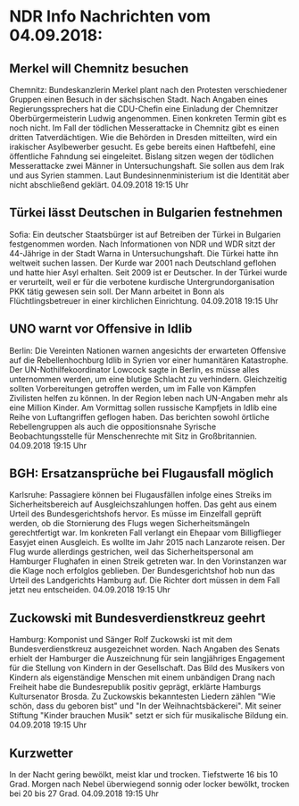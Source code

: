 # NDR Info Nachrichten vom 04.09.2018:


## Merkel will Chemnitz besuchen
Chemnitz:	Bundeskanzlerin Merkel plant nach den Protesten verschiedener Gruppen einen Besuch in der sächsischen Stadt. Nach Angaben eines Regierungssprechers hat die CDU-Chefin eine Einladung der Chemnitzer Oberbürgermeisterin Ludwig angenommen. Einen konkreten Termin gibt es noch nicht. Im Fall der tödlichen Messerattacke in Chemnitz gibt es einen dritten Tatverdächtigen. Wie die Behörden in Dresden mitteilten, wird ein irakischer Asylbewerber gesucht. Es gebe bereits einen Haftbefehl, eine öffentliche Fahndung sei eingeleitet. Bislang sitzen wegen der tödlichen Messerattacke zwei Männer in Untersuchungshaft. Sie sollen aus dem Irak und aus Syrien stammen. Laut Bundesinnenministerium ist die Identität aber nicht abschließend geklärt. 04.09.2018 19:15 Uhr 

## Türkei lässt Deutschen in Bulgarien festnehmen
Sofia: Ein deutscher Staatsbürger ist auf Betreiben der Türkei in Bulgarien festgenommen worden. Nach Informationen von NDR und WDR sitzt der 44-Jährige in der Stadt Warna in Untersuchungshaft. Die Türkei hatte ihn weltweit suchen lassen. Der Kurde war 2001 nach Deutschland geflohen und hatte hier Asyl erhalten. Seit 2009 ist er Deutscher. In der Türkei wurde er verurteilt, weil er für die verbotene kurdische Untergrundorganisation PKK tätig gewesen sein soll. Der Mann arbeitet in Bonn als Flüchtlingsbetreuer in einer kirchlichen Einrichtung. 04.09.2018 19:15 Uhr 

## UNO warnt vor Offensive in Idlib
Berlin: Die Vereinten Nationen warnen angesichts der erwarteten Offensive auf die Rebellenhochburg Idlib in Syrien vor einer humanitären Katastrophe. Der UN-Nothilfekoordinator Lowcock sagte in Berlin, es müsse alles unternommen werden, um eine blutige Schlacht zu verhindern. Gleichzeitig sollten Vorbereitungen getroffen werden, um im Falle von Kämpfen Zivilisten helfen zu können. In der Region leben nach UN-Angaben mehr als eine Million Kinder. Am Vormittag sollen russische Kampfjets in Idlib eine Reihe von Luftangriffen geflogen haben. Das berichten sowohl örtliche Rebellengruppen als auch die oppositionsnahe Syrische Beobachtungsstelle für Menschenrechte mit Sitz in Großbritannien. 04.09.2018 19:15 Uhr 

## BGH: Ersatzansprüche bei Flugausfall möglich
Karlsruhe: Passagiere können bei Flugausfällen infolge eines Streiks im Sicherheitsbereich auf Ausgleichszahlungen hoffen. Das geht aus einem Urteil des Bundesgerichtshofs hervor. Es müsse im Einzelfall geprüft werden, ob die Stornierung des Flugs wegen Sicherheitsmängeln gerechtfertigt war. Im konkreten Fall verlangt ein Ehepaar vom Billigflieger Easyjet einen Ausgleich. Es wollte im Jahr 2015 nach Lanzarote reisen. Der Flug wurde allerdings gestrichen, weil das Sicherheitspersonal am Hamburger Flughafen in einen Streik getreten war. In den Vorinstanzen war die Klage noch erfolglos geblieben. Der Bundesgerichtshof hob nun das Urteil des Landgerichts Hamburg auf. Die Richter dort müssen in dem Fall jetzt neu entscheiden. 04.09.2018 19:15 Uhr 

## Zuckowski mit Bundesverdienstkreuz geehrt
Hamburg:	Komponist und Sänger Rolf Zuckowski ist mit dem Bundesverdienstkreuz ausgezeichnet worden. Nach Angaben des Senats erhielt der Hamburger die Auszeichnung für sein langjähriges Engagement für die Stellung von Kindern in der Gesellschaft. Das Bild des Musikers von Kindern als eigenständige Menschen mit einem unbändigen Drang nach Freiheit habe die Bundesrepublik positiv geprägt, erklärte Hamburgs Kultursenator Brosda. Zu Zuckowskis bekanntesten Liedern zählen "Wie schön, dass du geboren bist" und "In der Weihnachtsbäckerei". Mit seiner Stiftung "Kinder brauchen Musik" setzt er sich für musikalische Bildung ein. 04.09.2018 19:15 Uhr 

## Kurzwetter
In der Nacht gering bewölkt, meist klar und trocken. Tiefstwerte 16 bis 10 Grad. Morgen nach Nebel überwiegend sonnig oder locker bewölkt, trocken bei 20 bis 27 Grad. 04.09.2018 19:15 Uhr 
